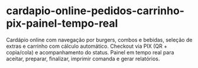# cardapio-online-pedidos-carrinho-pix-painel-tempo-real
Cardápio online com navegação por burgers, combos e bebidas, seleção de extras e carrinho com cálculo automático. Checkout via PIX (QR + copia/cola) e acompanhamento do status. Painel em tempo real para aceitar, preparar, finalizar, imprimir comanda e gerar relatórios.
